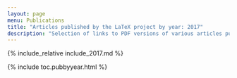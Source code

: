 ```yaml
---
layout: page
menu: Publications
title: "Articles published by the LaTeX project by year: 2017"
description: "Selection of links to PDF versions of various articles published by the LaTeX3 project and links to videos of their conference presentations."
---
```


{% include_relative include_2017.md %}

<div class="row">{% include toc.pubbyyear.html %}</div>
<div id="div_vgwpixel"></div>
